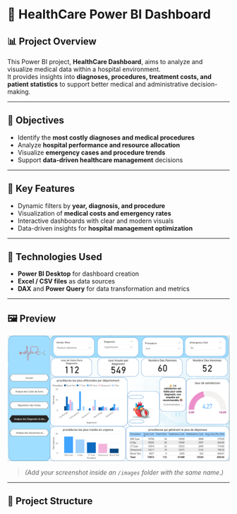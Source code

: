 
# 🏥 HealthCare Power BI Dashboard

## 📊 Project Overview
This Power BI project, **HealthCare Dashboard**, aims to analyze and visualize medical data within a hospital environment.  
It provides insights into **diagnoses, procedures, treatment costs, and patient statistics** to support better medical and administrative decision-making.

---

## 🎯 Objectives
- Identify the **most costly diagnoses and medical procedures**  
- Analyze **hospital performance and resource allocation**  
- Visualize **emergency cases and procedure trends**  
- Support **data-driven healthcare management** decisions

---

## 🧩 Key Features
- Dynamic filters by **year, diagnosis, and procedure**
- Visualization of **medical costs and emergency rates**
- Interactive dashboards with clear and modern visuals
- Data-driven insights for **hospital management optimization**

---

## 🧠 Technologies Used
- **Power BI Desktop** for dashboard creation  
- **Excel / CSV files** as data sources  
- **DAX** and **Power Query** for data transformation and metrics

---

## 🖼️ Preview

![Dashboard Preview](healthcare-dashboard.png)

> *(Add your screenshot inside an `/images` folder with the same name.)*

---

## 📁 Project Structure
